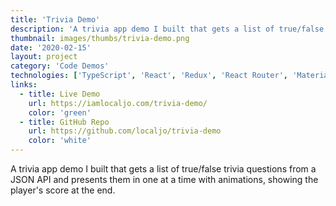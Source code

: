 ```yaml
---
title: 'Trivia Demo'
description: 'A trivia app demo I built that gets a list of true/false trivia questions from a JSON API and presents them in one at a time with animations, showing the score at the end.'
thumbnail: images/thumbs/trivia-demo.png
date: '2020-02-15'
layout: project
category: 'Code Demos'
technologies: ['TypeScript', 'React', 'Redux', 'React Router', 'Material UI', 'react-transition-group', 'Lodash', 'Jest']
links:
  - title: Live Demo
    url: https://iamlocaljo.com/trivia-demo/
    color: 'green'
  - title: GitHub Repo
    url: https://github.com/localjo/trivia-demo
    color: 'white'
---
```


A trivia app demo I built that gets a list of true/false trivia questions from a JSON API and presents them in one at a time with animations, showing the player's score at the end.
